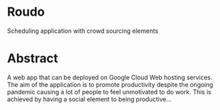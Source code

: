 # Roudo
Scheduling application with crowd sourcing elements

# Abstract
A web app that can be deployed on Google Cloud Web hosting services. The aim of the application is to promote productivity despite the ongoing pandemic causing a lot of people to feel unmotivated to do work. This is achieved by having a social element to being productive...

